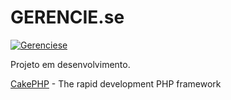GERENCIE.se
=======

[![Gerenciese](http://www.possamai.net.br/logo.png)](http://www.gerencie.se)

Projeto em desenvolvimento.




[CakePHP](http://www.cakephp.org) - The rapid development PHP framework